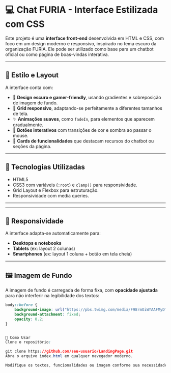 # 💻 Chat FURIA - Interface Estilizada com CSS

Este projeto é uma **interface front-end** desenvolvida em HTML e CSS, com foco em um design moderno e responsivo, inspirado no tema escuro da organização FURIA. Ele pode ser utilizado como base para um chatbot oficial ou como página de boas-vindas interativa.

---

## 🎨 Estilo e Layout

A interface conta com:

- 🎯 **Design escuro e gamer-friendly**, usando gradientes e sobreposição de imagem de fundo.
- 🧱 **Grid responsivo**, adaptando-se perfeitamente a diferentes tamanhos de tela.
- ✨ **Animações suaves**, como `fadeIn`, para elementos que aparecem gradualmente.
- 🔘 **Botões interativos** com transições de cor e sombra ao passar o mouse.
- 🧩 **Cards de funcionalidades** que destacam recursos do chatbot ou seções da página.

---

## 🧾 Tecnologias Utilizadas

- HTML5
- CSS3 com variáveis (`:root`) e `clamp()` para responsividade.
- Grid Layout e Flexbox para estruturação.
- Responsividade com media queries.

---


---

## 📱 Responsividade

A interface adapta-se automaticamente para:

- **Desktops e notebooks**
- **Tablets** (ex: layout 2 colunas)
- **Smartphones** (ex: layout 1 coluna + botão em tela cheia)

---

## 🖼️ Imagem de Fundo

A imagem de fundo é carregada de forma fixa, com **opacidade ajustada** para não interferir na legibilidade dos textos:

```css
body::before {
    background-image: url("https://pbs.twimg.com/media/F98rmOiWYAAFMyD?format=jpg&name=large");
    background-attachment: fixed;
    opacity: 0.2;
}


🚀 Como Usar
Clone o repositório:

git clone https://github.com/seu-usuario/LandingPage.git
Abra o arquivo index.html em qualquer navegador moderno.

Modifique os textos, funcionalidades ou imagem conforme sua necessidade.

